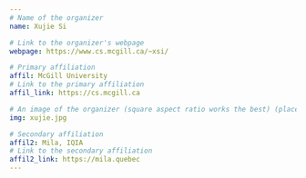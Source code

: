```yaml
---
# Name of the organizer
name: Xujie Si

# Link to the organizer's webpage
webpage: https://www.cs.mcgill.ca/~xsi/

# Primary affiliation
affil: McGill University
# Link to the primary affiliation
affil_link: https://cs.mcgill.ca

# An image of the organizer (square aspect ratio works the best) (place in the `assets/img/organizers` directory)
img: xujie.jpg

# Secondary affiliation
affil2: Mila, IQIA
# Link to the secondary affiliation
affil2_link: https://mila.quebec
---
```

